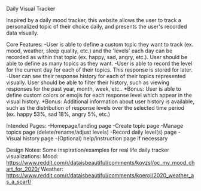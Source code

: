 Daily Visual Tracker

Inspired by a daily mood tracker, this website allows the user to track a personalized topic of their choice daily, and presents the user's recorded data visually.

Core Features:
-User is able to define a custom topic they want to track (ex. mood, weather, sleep quality, etc.) and the 'levels' each day can be recorded as within that topic (ex. happy, sad, angry, etc.). User should be able to define as many topics as they want.
-User is able to record the level for the current day for each of their topics. This response is stored for later.
-User can see their response history for each of their topics represented visually. User should be able to filter their history, such as viewing responses for the past year, month, week, etc..
*Bonus: User is able to define custom colors or emojis for each response level which appear in the visual history.
*Bonus: Additional information about user history is available, such as the distribution of response levels over the selected time period (ex. happy 53%, sad 18%, angry 5%, etc.)

Intended Pages:
-Homepage/landing page
-Create topic page
-Manage topics page (delete/rename/adjust levels)
-Record daily level(s) page
-Visual history page
-(Optional) help/instruction page if necessary

Design Notes:
Some inspiration/examples for real life daily tracker visualizations:
Mood: https://www.reddit.com/r/dataisbeautiful/comments/kovzsl/oc_my_mood_chart_for_2020/
Weather: https://www.reddit.com/r/dataisbeautiful/comments/koeroj/2020_weather_as_a_scarf/